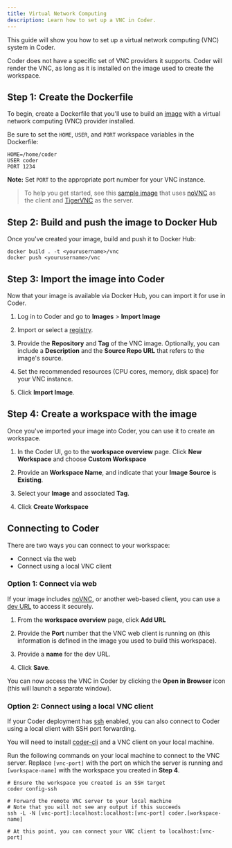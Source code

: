 ```yaml
---
title: Virtual Network Computing
description: Learn how to set up a VNC in Coder.
---
```


This guide will show you how to set up a virtual network computing (VNC) system
in Coder.

Coder does not have a specific set of VNC providers it supports. Coder will
render the VNC, as long as it is installed on the image used to create the
workspace.

## Step 1: Create the Dockerfile

To begin, create a Dockerfile that you'll use to build an
[image](../../images/index.md) with a virtual network computing (VNC) provider
installed.

Be sure to set the `HOME`, `USER`, and `PORT` workspace variables in the
Dockerfile:

```text
HOME=/home/coder
USER coder
PORT 1234
```

**Note:** Set `PORT` to the appropriate port number for your VNC instance.

> To help you get started, see this
> [sample image](https://github.com/cdr/enterprise-images/tree/main/images/vnc)
> that uses [noVNC](https://github.com/novnc/noVNC) as the client and
> [TigerVNC](https://tigervnc.org) as the server.

## Step 2: Build and push the image to Docker Hub

Once you've created your image, build and push it to Docker Hub:

```console
docker build . -t <yourusername>/vnc
docker push <yourusername>/vnc
```

## Step 3: Import the image into Coder

Now that your image is available via Docker Hub, you can import it for use in
Coder.

1. Log in to Coder and go to **Images** > **Import Image**

1. Import or select a [registry](../../admin/registries/index.md).

1. Provide the **Repository** and **Tag** of the VNC image. Optionally, you can
   include a **Description** and the **Source Repo URL** that refers to the
   image's source.

1. Set the recommended resources (CPU cores, memory, disk space) for your VNC
   instance.

1. Click **Import Image**.

## Step 4: Create a workspace with the image

Once you've imported your image into Coder, you can use it to create an
workspace.

1. In the Coder UI, go to the **workspace overview** page. Click **New
   Workspace** and choose **Custom Workspace**

1. Provide an **Workspace Name**, and indicate that your **Image Source** is
   **Existing**.

1. Select your **Image** and associated **Tag**.

1. Click **Create Workspace**

## Connecting to Coder

There are two ways you can connect to your workspace:

- Connect via the web
- Connect using a local VNC client

### Option 1: Connect via web

If your image includes [noVNC](https://github.com/novnc/noVNC), or another
web-based client, you can use a [dev URL](../../workspaces/devurls.md) to access
it securely.

1. From the **workspace overview** page, click **Add URL**

1. Provide the **Port** number that the VNC web client is running on (this
   information is defined in the image you used to build this workspace).

1. Provide a **name** for the dev URL.

1. Click **Save**.

You can now access the VNC in Coder by clicking the **Open in Browser** icon
(this will launch a separate window).

### Option 2: Connect using a local VNC client

If your Coder deployment has
[ssh](https://coder.com/docs/admin/workspace-management/ssh-access) enabled, you
can also connect to Coder using a local client with SSH port forwarding.

You will need to install [coder-cli](https://github.com/cdr/coder-cli) and a VNC
client on your local machine.

Run the following commands on your local machine to connect to the VNC server.
Replace `[vnc-port]` with the port on which the server is running and
`[workspace-name]` with the workspace you created in **Step 4**.

```console
# Ensure the workspace you created is an SSH target
coder config-ssh

# Forward the remote VNC server to your local machine
# Note that you will not see any output if this succeeds
ssh -L -N [vnc-port]:localhost:localhost:[vnc-port] coder.[workspace-name]

# At this point, you can connect your VNC client to localhost:[vnc-port]
```
